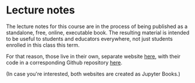 # Lecture notes
The lecture notes for this course are in the process of being published as a standalone, free, online, executable book.  The resulting material is intended to be useful to students and educators everywhere, not just students enrolled in this class this term.

For that reason, those live in their own, separate website [here](), with their code in a corresponding Github repository [here]().

(In case you're interested, both websites are created as Jupyter Books.)
